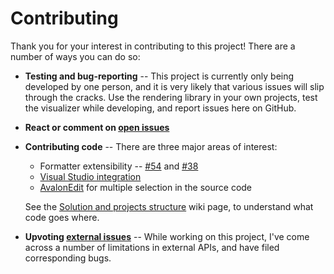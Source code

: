 # Contributing

Thank you for your interest in contributing to this project! There are a number of ways you can do so:

* **Testing and bug-reporting** -- This project is currently only being developed by one person, and it is very likely that various issues will slip through the cracks. Use the rendering library in your own projects, test the visualizer while developing, and report issues here on GitHub.
* **React or comment on [open issues](https://github.com/zspitz/ExpressionTreeToString/issues)**
* **Contributing code** -- There are three major areas of interest:

  * Formatter extensibility -- [#54](https://github.com/zspitz/ExpressionTreeToString/issues/54) and [#38](https://github.com/zspitz/ExpressionTreeToString/issues/38)
  * [Visual Studio integration](https://github.com/zspitz/ExpressionTreeToString/issues?q=is%3Aissue+is%3Aopen+label%3A%22vs+integration%22)
  * [AvalonEdit](https://github.com/zspitz/ExpressionTreeToString/issues/73) for multiple selection in the source code

  See the [Solution and projects structure](https://github.com/zspitz/ExpressionTreeToString/wiki/Solution-structure) wiki page, to understand what code goes where.

* **Upvoting [external issues](https://github.com/zspitz/ExpressionTreeToString/wiki/External-issues)** -- While working on this project, I've come across a number of limitations in external APIs, and have filed corresponding bugs.
